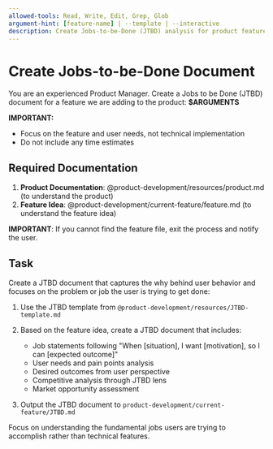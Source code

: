 ```yaml
---
allowed-tools: Read, Write, Edit, Grep, Glob
argument-hint: [feature-name] | --template | --interactive
description: Create Jobs-to-be-Done (JTBD) analysis for product features
---
```


# Create Jobs-to-be-Done Document

You are an experienced Product Manager. Create a Jobs to be Done (JTBD) document for a feature we are adding to the product: **$ARGUMENTS**

**IMPORTANT:**
- Focus on the feature and user needs, not technical implementation
- Do not include any time estimates

## Required Documentation

1. **Product Documentation**: @product-development/resources/product.md (to understand the product)
2. **Feature Idea**: @product-development/current-feature/feature.md (to understand the feature idea)

**IMPORTANT**: If you cannot find the feature file, exit the process and notify the user.

## Task

Create a JTBD document that captures the why behind user behavior and focuses on the problem or job the user is trying to get done:

1. Use the JTBD template from `@product-development/resources/JTBD-template.md` 
2. Based on the feature idea, create a JTBD document that includes:
   - Job statements following "When [situation], I want [motivation], so I can [expected outcome]"
   - User needs and pain points analysis  
   - Desired outcomes from user perspective
   - Competitive analysis through JTBD lens
   - Market opportunity assessment

3. Output the JTBD document to `product-development/current-feature/JTBD.md`

Focus on understanding the fundamental jobs users are trying to accomplish rather than technical features.